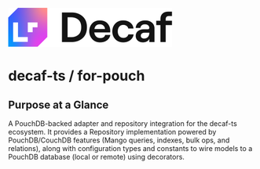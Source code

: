 ![Banner](./workdocs/assets/decaf-logo.svg)

# decaf-ts / for-pouch

## Purpose at a Glance
A PouchDB-backed adapter and repository integration for the decaf-ts ecosystem. It provides a Repository implementation powered by PouchDB/CouchDB features (Mango queries, indexes, bulk ops, and relations), along with configuration types and constants to wire models to a PouchDB database (local or remote) using decorators.
